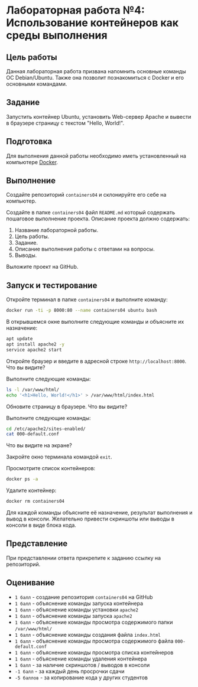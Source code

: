 # Лабораторная работа №4: Использование контейнеров как среды выполнения

## Цель работы

Данная лабораторная работа призвана напомнить основные команды ОС Debian/Ubuntu. Также она позволит познакомиться с Docker и его основными командами.

## Задание

Запустить контейнер Ubuntu, установить Web-сервер Apache и вывести в браузере страницу с текстом "Hello, World!".

## Подготовка

Для выполнения данной работы необходимо иметь установленный на компьютере [Docker](https://www.docker.com/).

## Выполнение

Создайте репозиторий `containers04` и склонируйте его себе на компьютер.

Создайте в папке `containers04` файл `README.md` который содержать пошаговое выполнение проекта. Описание проекта должно содержать:

1. Название лабораторной работы.
2. Цель работы.
3. Задание.
4. Описание выполнения работы с ответами на вопросы.
5. Выводы.

Выложите проект на GitHub.

## Запуск и тестирование

Откройте терминал в папке `containers04` и выполните команду:

```bash
docker run -ti -p 8000:80 --name containers04 ubuntu bash
```

В открывшемся окне выполните следующие команды и объясните их назначение:

```bash
apt update
apt install apache2 -y
service apache2 start
```

Откройте браузер и введите в адресной строке `http://localhost:8000`. Что вы видите?

Выполните следующие команды:

```bash
ls -l /var/www/html/
echo '<h1>Hello, World!</h1>' > /var/www/html/index.html
```

Обновите страницу в браузере. Что вы видите?

Выполните следующие команды:

```bash
cd /etc/apache2/sites-enabled/
cat 000-default.conf
```

Что вы видите на экране?

Закройте окно терминала командой `exit`.

Просмотрите список контейнеров:

```bash
docker ps -a
```

Удалите контейнер:

```bash
docker rm containers04
```

Для каждой команды объясните её назначение, результат выполнения и вывод в консоли. Желательно привести скриншоты или выводы в консоли в виде блока кода.

## Представление

При представлении ответа прикрепите к заданию ссылку на репозиторий.

## Оценивание

- `1 балл` - создание репозитория `containers04` на GitHub
- `1 балл` - объяснение команды запуска контейнера
- `1 балл` - объяснение команды установки `apache2`
- `1 балл` - объяснение команды запуска `apache2`
- `1 балл` - объяснение команды просмотра содержимого папки `/var/www/html/`
- `1 балл` - объяснение команды создания файла `index.html`
- `1 балл` - объяснение команды просмотра содержимого файла `000-default.conf`
- `1 балл` - объяснение команды просмотра списка контейнеров
- `1 балл` - объяснение команды удаления контейнера
- `1 балл` - за наличие скриншотов / выводов в консоли
- `-1 балл` - за каждый день просрочки сдачи
- `-5 баллов` - за копирование кода у других студентов
